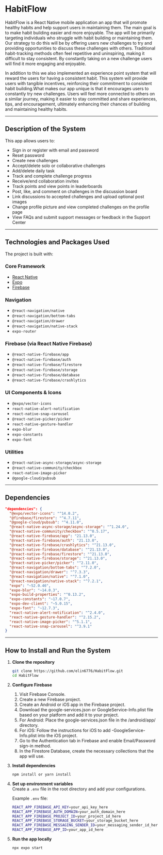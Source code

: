 # HabitFlow

HabitFlow is a React Native mobile application an app that will promote healthy habits and help support users in maintaining them. The main goal is to make habit building easier and more enjoyable. The app will be primarily targeting individuals who struggle with habit building or maintaining them. Our strategy to do this will be by offering users new challenges to try and providing opportunities to discuss these challenges with others. Traditional habit-tracking methods often feel repetitive and uninspiring, making it difficult to stay consistent. By constantly taking on a new challenge users will find it more engaging and enjoyable.

In addition to this we also implemented an experience point system that will reward the users for having a consistent habit. This system will provide users with tangible incentives, reinforcing their commitment to consistent habit building.What makes our app unique is that it encourages users to constantly try new challenges. Users will feel more connected to others on a similar journey, making it easier to stay committed and share experiences, tips, and encouragement, ultimately enhancing their chances of building and maintaining healthy habits.

---

## Description of the System

This app allows users to:

- Sign in or register with email and password
- Reset password
- Create new challenges
- Accept/delete solo or collaborative challenges
- Add/delete daily task
- Track and complete challenge progress
- Receive/end collaboration invites
- Track points and view points in leaderboards
- Post, like, and comment on challenges in the discussion board
- Link discussions to accepted challenges and upload optional post images
- Change profile picture and view completed challenges on the profile page
- View FAQs and submit support messages or feedback in the Support Center

---

## Technologies and Packages Used

The project is built with:

### Core Framework

- [React Native](https://reactnative.dev/)
- [Expo](https://expo.dev/)
- [Firebase](https://firebase.google.com/)

### Navigation

- `@react-navigation/native`
- `@react-navigation/bottom-tabs`
- `@react-navigation/drawer`
- `@react-navigation/native-stack`
- `expo-router`

### Firebase (via React Native Firebase)

- `@react-native-firebase/app`
- `@react-native-firebase/auth`
- `@react-native-firebase/firestore`
- `@react-native-firebase/storage`
- `@react-native-firebase/database`
- `@react-native-firebase/crashlytics`

### UI Components & Icons

- `@expo/vector-icons`
- `react-native-alert-notification`
- `react-native-snap-carousel`
- `@react-native-picker/picker`
- `react-native-gesture-handler`
- `expo-blur`
- `expo-constants`
- `expo-font`

### Utilities

- `@react-native-async-storage/async-storage`
- `@react-native-community/checkbox`
- `react-native-image-picker`
- `@google-cloud/pubsub`

---

## Dependencies

```json
"dependencies": {
  "@expo/vector-icons": "^14.0.2",
  "@firebase/firestore": "^4.7.11",
  "@google-cloud/pubsub": "^4.11.0",
  "@react-native-async-storage/async-storage": "^1.24.0",
  "@react-native-community/checkbox": "^0.5.17",
  "@react-native-firebase/app": "21.13.0",
  "@react-native-firebase/auth": "21.13.0",
  "@react-native-firebase/crashlytics": "^21.13.0",
  "@react-native-firebase/database": "^21.13.0",
  "@react-native-firebase/firestore": "^21.13.0",
  "@react-native-firebase/storage": "^21.13.0",
  "@react-native-picker/picker": "^2.11.0",
  "@react-navigation/bottom-tabs": "^7.2.0",
  "@react-navigation/drawer": "^7.3.3",
  "@react-navigation/native": "^7.1.0",
  "@react-navigation/native-stack": "^7.2.1",
  "expo": "~52.0.46",
  "expo-blur": "~14.0.3",
  "expo-build-properties": "^0.13.2",
  "expo-constants": "~17.0.7",
  "expo-dev-client": "~5.0.15",
  "expo-font": "~12.7.3",
  "react-native-alert-notification": "^2.4.0",
  "react-native-gesture-handler": "^2.15.2",
  "react-native-image-picker": "^5.1.1",
  "react-native-snap-carousel": "^3.9.1"
}
```

---

## How to Install and Run the System

1. **Clone the repository**

   ```bash
   git clone https://github.com/elin6776/HabitFlow.git
   cd HabitFlow
   ```

2. **Configure Firebase**

   1. Visit Firebase Console.
   2. Create a new Firebase project.
   3. Create an Android or iOS app in the Firebase project.
   4. Download the google-services.json or GoogleService-Info.plist file based on your platform and add it to your project.
   5. For Android: Place the google-services.json file in the /android/app/ directory.
   6. For iOS: Follow the instructions for iOS to add -GoogleService-Info.plist into the iOS project.
   7. Go to the Authentication tab in Firebase and enable Email/Password sign-in method.
   8. In the Firestore Database, create the necessary collections that the app will use.

3. **Install dependencies**

   ```bash
   npm install or yarn install
   ```

4. **Set up environment variables**  
   Create a `.env` file in the root directory and add your configurations.

   Example `.env` file:

   ```bash
   REACT_APP_FIREBASE_API_KEY=your_api_key_here
   REACT_APP_FIREBASE_AUTH_DOMAIN=your_auth_domain_here
   REACT_APP_FIREBASE_PROJECT_ID=your_project_id_here
   REACT_APP_FIREBASE_STORAGE_BUCKET=your_storage_bucket_here
   REACT_APP_FIREBASE_MESSAGING_SENDER_ID=your_messaging_sender_id_here
   REACT_APP_FIREBASE_APP_ID=your_app_id_here
   ```

5. **Run the app locally**

   ```bash
   npx expo start
   ```
